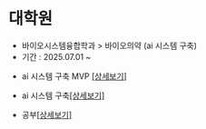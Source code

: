 # 대학원
  - 바이오시스템융합학과 > 바이오의약 (ai 시스템 구축)
  - 기간 : 2025.07.01 ~

+ ai 시스템 구축 MVP [[상세보기]](https://github.com/kbjung/Study/tree/main/graduate_school/peptide_binding_mvp)

+ ai 시스템 구축[[상세보기]](https://github.com/kbjung/Study/blob/main/graduate_school/rcsb/README.md)

+ 공부[[상세보기]](https://github.com/kbjung/Study/blob/main/graduate_school/study/README.md)
